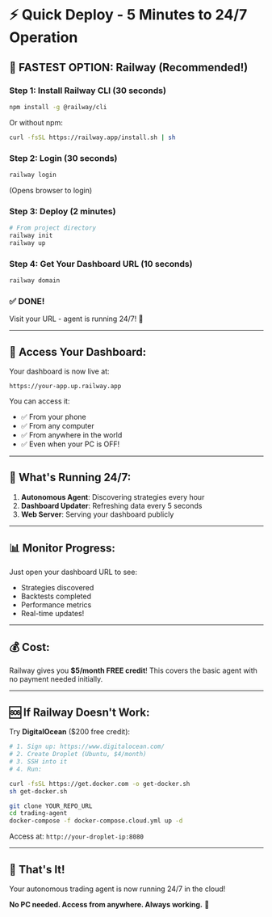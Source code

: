 # ⚡ Quick Deploy - 5 Minutes to 24/7 Operation

## 🎯 FASTEST OPTION: Railway (Recommended!)

### Step 1: Install Railway CLI (30 seconds)
```bash
npm install -g @railway/cli
```
Or without npm:
```bash
curl -fsSL https://railway.app/install.sh | sh
```

### Step 2: Login (30 seconds)
```bash
railway login
```
(Opens browser to login)

### Step 3: Deploy (2 minutes)
```bash
# From project directory
railway init
railway up
```

### Step 4: Get Your Dashboard URL (10 seconds)
```bash
railway domain
```

### ✅ DONE! 
Visit your URL - agent is running 24/7! 🎉

---

## 📱 Access Your Dashboard:

Your dashboard is now live at:
```
https://your-app.up.railway.app
```

You can access it:
- ✅ From your phone
- ✅ From any computer
- ✅ From anywhere in the world
- ✅ Even when your PC is OFF!

---

## 🔄 What's Running 24/7:

1. **Autonomous Agent**: Discovering strategies every hour
2. **Dashboard Updater**: Refreshing data every 5 seconds
3. **Web Server**: Serving your dashboard publicly

---

## 📊 Monitor Progress:

Just open your dashboard URL to see:
- Strategies discovered
- Backtests completed
- Performance metrics
- Real-time updates!

---

## 💰 Cost:

Railway gives you **$5/month FREE credit**!
This covers the basic agent with no payment needed initially.

---

## 🆘 If Railway Doesn't Work:

Try **DigitalOcean** ($200 free credit):

```bash
# 1. Sign up: https://www.digitalocean.com/
# 2. Create Droplet (Ubuntu, $4/month)
# 3. SSH into it
# 4. Run:

curl -fsSL https://get.docker.com -o get-docker.sh
sh get-docker.sh

git clone YOUR_REPO_URL
cd trading-agent
docker-compose -f docker-compose.cloud.yml up -d
```

Access at: `http://your-droplet-ip:8080`

---

## 🚀 That's It!

Your autonomous trading agent is now running 24/7 in the cloud!

**No PC needed. Access from anywhere. Always working.** 🎯
